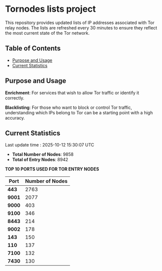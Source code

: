 # Tornodes lists project

This repository provides updated lists of IP addresses associated with Tor relay nodes. The lists are refreshed every 30 minutes to ensure they reflect the most current state of the Tor network.

## Table of Contents

- [Purpose and Usage](#purpose-and-usage)
- [Current Statistics](#current-statistics)


## Purpose and Usage

**Enrichment**: For services that wish to allow Tor traffic or identify it correctly.

**Blacklisting**: For those who want to block or control Tor traffic, understanding which IPs belong to Tor can be a starting point with a high accuracy.

## Current Statistics

Last update time : 2025-10-12 15:30:07 UTC

- **Total Number of Nodes**: 9858
- **Total of Entry Nodes**: 8942

**TOP 10 PORTS USED FOR TOR ENTRY NODES**

| **Port** | **Number of Nodes** |
|------|-----------------|
| **443**   | 2763  |
| **9001**   | 2077  |
| **9000**   | 403  |
| **9100**   | 346  |
| **8443**   | 214  |
| **9002**   | 178  |
| **143**   | 150  |
| **110**   | 137  |
| **7100**   | 132  |
| **7430**   | 130  |

